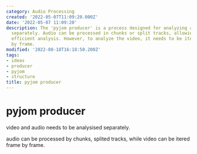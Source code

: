 ```yaml
---
category: Audio Processing
created: '2022-05-07T11:09:20.000Z'
date: '2022-05-07 11:09:20'
description: The 'pyjom producer' is a process designed for analyzing audio and video
  separately. Audio can be processed in chunks or split tracks, allowing for more
  efficient analysis. However, to analyze the video, it needs to be iterated frame
  by frame.
modified: '2022-08-18T16:18:50.200Z'
tags:
- ideas
- producer
- pyjom
- structure
title: pyjom producer
---
```


# pyjom producer

video and audio needs to be analysised separately.

audio can be processed by chunks, splited tracks, while video can be itered frame by frame.
